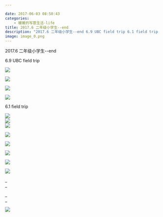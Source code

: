 ```yaml
---

date: 2017-06-03 08:50:43
categories:
    - 暖暖的写意生活-life
title: 2017.6 二年级小学生--end
description: "2017.6 二年级小学生--end 6.9 UBC field trip 6.1 field trip _ _ _ _"
image: image_0.png
---
```


2017.6 二年级小学生--end

  


6.9 UBC field trip

  


![](image_0.png)  
  
![](image_1.png)  
  
![](image_2.png)  
  
![](image_3.png)  
  


  


  


  


6.1 field trip

  


![](image_4.png)  
![](image_5.png)  
![](image_6.png)  
  
  
![](image_7.png)  
  
  
  
  
  
  
  
![](image_8.png)  
  
![](image_9.png)  
  
![](image_10.png)  
  
![](image_11.png)

_  
_

_  
_

![](image_12.png)